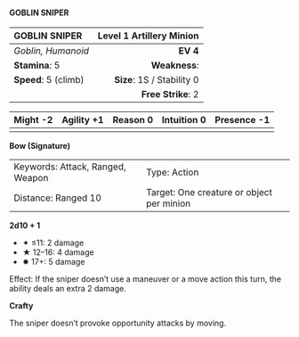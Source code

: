 #### GOBLIN SNIPER

| GOBLIN SNIPER        | **Level 1 Artillery Minion** |
| :------------------- | ---------------------------: |
| *Goblin, Humanoid*   |                     **EV 4** |
| **Stamina**: 5       |                **Weakness**: |
| **Speed**: 5 (climb) |   **Size**: 1S / Stability 0 |
|                      |           **Free Strike**: 2 |

| **Might** -2 | **Agility** +1 | **Reason** 0 | **Intuition** 0 | **Presence** -1 |
| ------------ | -------------- | ------------ | --------------- | --------------- |
|              |                |              |                 |                 |

**Bow (Signature)**

|                                  |                                           |
| :------------------------------- | :---------------------------------------- |
| Keywords: Attack, Ranged, Weapon | Type: Action                              |
| Distance: Ranged 10              | Target: One creature or object per minion |

**2d10 + 1**

- ✦ ≤11: 2 damage
- ★ 12–16: 4 damage
- ✸ 17+: 5 damage

Effect: If the sniper doesn’t use a maneuver or a move action this turn, the ability deals an extra 2 damage.

**Crafty**

The sniper doesn’t provoke opportunity attacks by moving.
